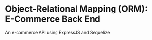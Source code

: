 # Object-Relational Mapping (ORM): E-Commerce Back End
An e-commerce API using ExpressJS and Sequelize
